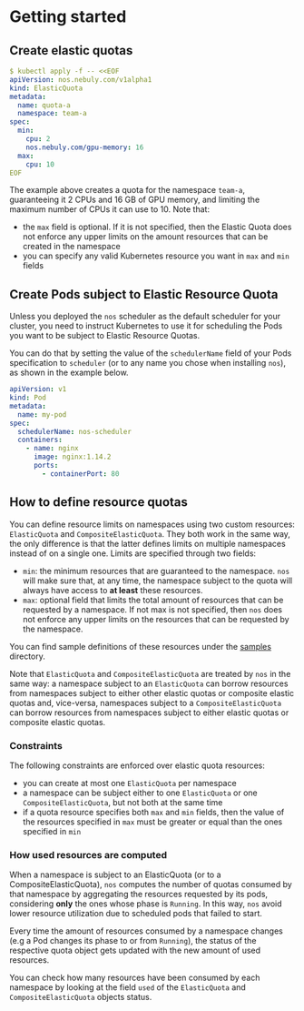 # Getting started

## Create elastic quotas

```yaml
$ kubectl apply -f -- <<EOF
apiVersion: nos.nebuly.com/v1alpha1
kind: ElasticQuota
metadata:
  name: quota-a
  namespace: team-a
spec:
  min:
    cpu: 2
    nos.nebuly.com/gpu-memory: 16
  max:
    cpu: 10
EOF
```

The example above creates a quota for the namespace ``team-a``, guaranteeing it 2 CPUs and 16 GB of GPU memory, and limiting the maximum number of CPUs it can use to 10. Note that:

* the ``max`` field is optional. If it is not specified, then the Elastic Quota does not enforce any upper limits on the amount resources that can be created in the namespace
* you can specify any valid Kubernetes resource you want in ``max`` and ``min`` fields

## Create Pods subject to Elastic Resource Quota

Unless you deployed the `nos` scheduler as the default scheduler for your cluster, you need to instruct Kubernetes to use it for scheduling the Pods you want to be subject to Elastic Resource Quotas.

You can do that by setting the value of the `schedulerName` field of your Pods specification to `scheduler` (or to any name you chose when installing `nos`), as shown in the example below.

```yaml
apiVersion: v1
kind: Pod
metadata:
  name: my-pod
spec:
  schedulerName: nos-scheduler
  containers:
    - name: nginx
      image: nginx:1.14.2
      ports:
        - containerPort: 80
```

## How to define resource quotas

You can define resource limits on namespaces using two custom resources: `ElasticQuota` and `CompositeElasticQuota`.
They both work in the same way, the only difference is that the latter defines limits on multiple namespaces instead of on a single one. Limits are specified through two fields:

* `min`: the minimum resources that are guaranteed to the namespace. `nos` will make sure that, at any time, the namespace subject to the quota will always have access to **at least** these resources.
* `max`: optional field that limits the total amount of resources that can be requested by a namespace. If not max is not specified, then `nos` does not enforce any upper limits on the resources that can be requested by the namespace.

You can find sample definitions of these resources under the [samples](https://github.com/nebuly-ai/nos/tree/main/config/operator/samples) directory.

Note that `ElasticQuota` and `CompositeElasticQuota` are treated by `nos` in the same way: a namespace subject to an `ElasticQuota` can borrow resources from namespaces subject to either other elastic quotas or composite elastic quotas and, vice-versa, namespaces subject to a `CompositeElasticQuota` can borrow resources from namespaces subject to either elastic quotas or composite elastic quotas.

### Constraints

The following constraints are enforced over elastic quota resources:

* you can create at most one `ElasticQuota` per namespace
* a namespace can be subject either to one `ElasticQuota` or one `CompositeElasticQuota`, but not both at the same time
* if a quota resource specifies both `max` and `min` fields, then the value of the resources specified in `max` must be greater or equal than the ones specified in `min`

### How used resources are computed

When a namespace is subject to an ElasticQuota (or to a CompositeElasticQuota), `nos` computes the number of quotas consumed by that namespace by aggregating the resources requested by its pods, considering **only** the ones whose phase is `Running`. In this way, `nos` avoid lower resource utilization due to scheduled pods that failed to start.

Every time the amount of resources consumed by a namespace changes (e.g a Pod changes its phase to or from `Running`), the status of the respective quota object gets updated with the new amount of used resources.

You can check how many resources have been consumed by each namespace by looking at the field `used` of the `ElasticQuota` and `CompositeElasticQuota` objects status.
